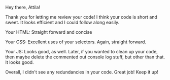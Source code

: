 Hey there, Attila!

Thank you for letting me review your code!  I think your code is short and sweet. It looks efficient and I could follow along easily.

Your HTML:
Straight forward and concise

Your CSS:
Excellent uses of your selectors. Again, straight forward.

Your JS:
Looks good, as well. Later, if you wanted to clean up your code, then maybe delete the commented out console log stuff, but other than that. It looks good.

Overall, I didn't see any redundancies in your code. Great job! Keep it up!